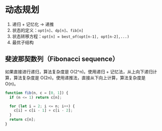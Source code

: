# 动态规划

1. 递归 + 记忆化 -> 递推
2. 状态的定义：`opt[n]`、`dp[n]`、`fib[n]`
3. 状态转移方程：`opt[n] = best_of(opt[n-1], opt[n-2],...)`
4. 最优子结构

## 斐波那契数列（Fibonacci sequence）

如果直接进行递归，算法复杂度是 O(2^n)。使用递归 + 记忆法，从上向下递归计算，算法复杂度是 O(2n)。使用递推法，直接从下向上计算，算法复杂度是 O(n)。

```js
function fib(n, c = [0, 1]) {
  if (n <= 1) return c[n];

  for (let i = 2; i <= n; i++) {
    c[i] = c[i - 1] + c[i - 2];
  }
  return c[n];
}
```
